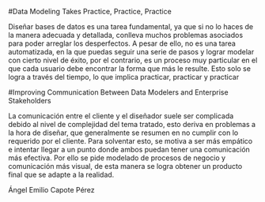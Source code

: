 #Data Modeling Takes Practice, Practice, Practice

Diseñar bases de datos es una tarea fundamental, ya que si no lo haces de la manera adecuada y detallada, conlleva muchos problemas asociados para poder arreglar los desperfectos. A pesar de ello, no es una tarea automatizada, en la que puedas seguir una serie de pasos y lograr modelar con cierto nivel de éxito, por el contrario, es un proceso muy particular en el que cada usuario debe encontrar la forma que más le resulte. Esto solo se logra a través del tiempo, lo que implica practicar, practicar y practicar


#Improving Communication Between Data Modelers and Enterprise Stakeholders

La comunicación entre el cliente y el diseñador suele ser complicada debido al nivel de complejidad del tema tratado, esto deriva en problemas a la hora de diseñar, que generalmente se resumen en no cumplir con lo requerido por el cliente. Para solventar esto, se motiva a ser más empático e intentar llegar a un punto donde ambos puedan tener una comunicación más efectiva. Por ello se pide modelado de procesos de negocio y comunicación más visual, de esta manera se logra obtener un producto final que se adapte a la realidad.


Ángel Emilio Capote Pérez
